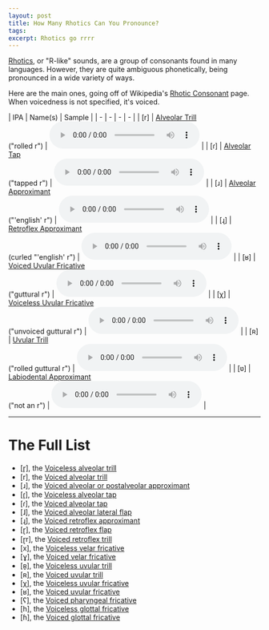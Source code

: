 ```yaml
---
layout: post
title: How Many Rhotics Can You Pronounce?
tags:
excerpt: Rhotics go rrrr
---
```


[Rhotics][Rhotic Consonant], or "R-like" sounds, are a group of consonants found in many languages. However, they are quite ambiguous phonetically, being pronounced in a wide variety of ways.

[Rhotic Consonant]: https://en.wikipedia.org/wiki/Rhotic_consonant

Here are the main ones, going off of Wikipedia's [Rhotic Consonant] page. When voicedness is not specified, it's voiced.

| IPA | Name(s) | Sample |
| - | - | - | - |
| [&#114;] | [Alveolar Trill](https://en.wikipedia.org/wiki/Alveolar_trill)                          <br> ("rolled r")            | <audio controls src="https://www.ipachart.com/ogg/Alveolar_trill.ogg"></audio>             |
| [&#638;] | [Alveolar Tap](https://en.wikipedia.org/wiki/Alveolar_tap)                              <br> ("tapped r")            | <audio controls src="https://www.ipachart.com/ogg/Alveolar_tap.ogg"></audio>               |
| [&#633;] | [Alveolar Approximant](https://en.wikipedia.org/wiki/Alveolar_approximant)              <br> ("'english' r")         | <audio controls src="https://www.ipachart.com/ogg/Alveolar_approximant.ogg"></audio>       |
| [&#635;] | [Retroflex Approximant](https://en.wikipedia.org/wiki/Retroflex_approximant)            <br> (curled "'english' r")  | <audio controls src="https://www.ipachart.com/ogg/Retroflex_approximant.ogg"></audio>      |
| [&#641;] | [Voiced Uvular Fricative](https://en.wikipedia.org/wiki/Voiced_uvular_fricative)        <br> ("guttural r")          | <audio controls src="https://www.ipachart.com/ogg/Voiced_uvular_fricative.ogg"></audio>    |
| [&#967;] | [Voiceless Uvular Fricative](https://en.wikipedia.org/wiki/Voiceless_uvular_fricative)  <br> ("unvoiced guttural r") | <audio controls src="https://www.ipachart.com/ogg/Voiceless_uvular_fricative.ogg"></audio> |
| [&#640;] | [Uvular Trill](https://en.wikipedia.org/wiki/Uvular_trill)                              <br> ("rolled guttural r")   | <audio controls src="https://www.ipachart.com/ogg/Uvular_trill.ogg"></audio>               |
| [&#651;] | [Labiodental Approximant](https://en.wikipedia.org/wiki/Voiced_labiodental_approximant) <br> ("not an r")            | <audio controls src="https://www.ipachart.com/ogg/Labiodental_approximant.ogg"></audio>    |

---

# The Full List

- [r̥], the  [Voiceless alveolar trill](https://en.wikipedia.org/wiki/Voiceless_alveolar_trill)
- [r], the  [Voiced alveolar trill](https://en.wikipedia.org/wiki/Voiced_dental,_alveolar_and_postalveolar_trills)
- [ɹ], the  [Voiced alveolar or postalveolar approximant](https://en.wikipedia.org/wiki/Voiced_alveolar_and_postalveolar_approximants)
- [ɾ̥], the  [Voiceless alveolar tap](https://en.wikipedia.org/wiki/Voiceless_alveolar_tap_and_flap)
- [ɾ], the  [Voiced alveolar tap](https://en.wikipedia.org/wiki/Voiced_dental_and_alveolar_taps_and_flaps)
- [ɺ], the  [Voiced alveolar lateral flap](https://en.wikipedia.org/wiki/Voiced_dental_and_alveolar_lateral_flaps)
- [ɻ], the  [Voiced retroflex approximant](https://en.wikipedia.org/wiki/Voiced_retroflex_approximant)
- [ɽ], the  [Voiced retroflex flap](https://en.wikipedia.org/wiki/Voiced_retroflex_flap)
- [ɽr], the [Voiced retroflex trill](https://en.wikipedia.org/wiki/Voiced_retroflex_trill)
- [x], the  [Voiceless velar fricative](https://en.wikipedia.org/wiki/Voiceless_velar_fricative)
- [ɣ], the  [Voiced velar fricative](https://en.wikipedia.org/wiki/Voiced_velar_fricative)
- [ʀ̥], the  [Voiceless uvular trill](https://en.wikipedia.org/wiki/Voiceless_uvular_trill)
- [ʀ], the  [Voiced uvular trill](https://en.wikipedia.org/wiki/Voiced_uvular_trill)
- [χ], the  [Voiceless uvular fricative](https://en.wikipedia.org/wiki/Voiceless_uvular_fricative)
- [ʁ], the  [Voiced uvular fricative](https://en.wikipedia.org/wiki/Voiced_uvular_fricative)
- [ʕ], the  [Voiced pharyngeal fricative](https://en.wikipedia.org/wiki/Voiced_pharyngeal_fricative)
- [h], the  [Voiceless glottal fricative](https://en.wikipedia.org/wiki/Voiceless_glottal_fricative)
- [ɦ], the  [Voiced glottal fricative](https://en.wikipedia.org/wiki/Voiced_glottal_fricative)
